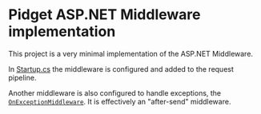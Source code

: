 # Pidget ASP.NET Middleware implementation

This project is a very minimal implementation of the ASP.NET Middleware.

In [Startup.cs](https://github.com/mausworks/pidget/blob/master/examples/Pidget.AspNetExample/Startup.cs) 
the middleware is configured and added to the request pipeline. 

Another middleware is also configured to handle exceptions, the [`OnExceptionMiddleware`](https://github.com/mausworks/pidget/blob/master/examples/Pidget.AspNetExample/OnExceptionMiddleware.cs). 
It is effectively an "after-send" middleware.
